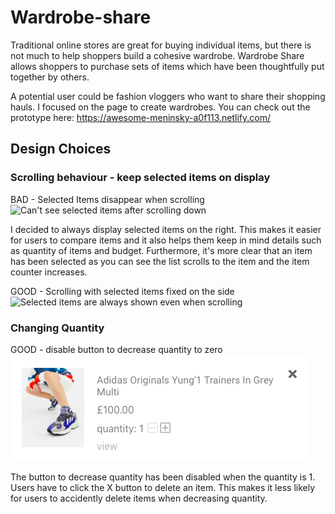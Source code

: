 # Wardrobe-share

Traditional online stores are great for buying individual items, but there is not much to help shoppers build a cohesive wardrobe. Wardrobe Share allows shoppers to purchase sets of items which have been thoughtfully put together by others.

A potential user could be fashion vloggers who want to share their shopping hauls.
I focused on the page to create wardrobes. You can check out the prototype here: https://awesome-meninsky-a0f113.netlify.com/

## Design Choices

### Scrolling behaviour - keep selected items on display

BAD - Selected Items disappear when scrolling  
![Can't see selected items after scrolling down](https://media.giphy.com/media/fGRLXut7V3h1Vy5UHL/giphy.gif)

I decided to always display selected items on the right. This makes it easier for users to compare items and it also helps them keep in mind details such as quantity of items and budget. Furthermore, it's more clear that an item has been selected as you can see the list scrolls to the item and the item counter increases.

GOOD - Scrolling with selected items fixed on the side  
![Selected items are always shown even when scrolling](https://media.giphy.com/media/2sXf9NPKZa3vwG1HJa/giphy.gif)

### Changing Quantity

GOOD - disable button to decrease quantity to zero  
![Disabled button to decrease quantity to zero](./sample_images/disabled_caret_button.png)

The button to decrease quantity has been disabled when the quantity is 1. Users have to click the X button to delete an item. This makes it less likely for users to accidently delete items when decreasing quantity.
